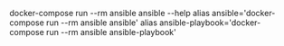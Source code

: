 docker-compose run --rm ansible ansible --help
alias ansible='docker-compose run --rm ansible ansible'
alias ansible-playbook='docker-compose run --rm ansible ansible-playbook'
